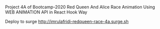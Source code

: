 Project 4A of Bootcamp-2020
Red Queen And Alice Race Animation Using WEB ANIMATION API in React Hook Way

Deploy to surge
http://imrulafridi-redqueen-race-4a.surge.sh
